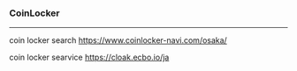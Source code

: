 ### CoinLocker
---
coin locker search
https://www.coinlocker-navi.com/osaka/

coin locker searvice
https://cloak.ecbo.io/ja


```
```

```
```

```
```


